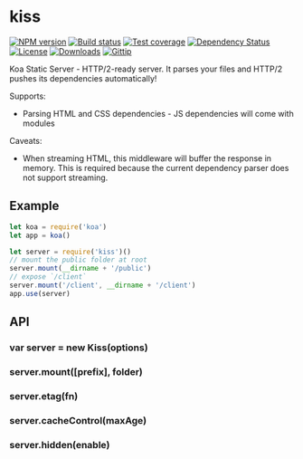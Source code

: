 
# kiss

[![NPM version][npm-image]][npm-url]
[![Build status][travis-image]][travis-url]
[![Test coverage][coveralls-image]][coveralls-url]
[![Dependency Status][david-image]][david-url]
[![License][license-image]][license-url]
[![Downloads][downloads-image]][downloads-url]
[![Gittip][gittip-image]][gittip-url]

Koa Static Server - HTTP/2-ready server.
It parses your files and HTTP/2 pushes its dependencies automatically!

Supports:

- Parsing HTML and CSS dependencies - JS dependencies will come with modules

Caveats:

- When streaming HTML, this middleware will buffer the response in memory.
  This is required because the current dependency parser does not support streaming.

## Example

```js
let koa = require('koa')
let app = koa()

let server = require('kiss')()
// mount the public folder at root
server.mount(__dirname + '/public')
// expose `/client`
server.mount('/client', __dirname + '/client')
app.use(server)
```

## API

### var server = new Kiss(options)

### server.mount([prefix], folder)

### server.etag(fn)

### server.cacheControl(maxAge)

### server.hidden(enable)

[gitter-image]: https://badges.gitter.im/jonathanong/kiss.png
[gitter-url]: https://gitter.im/jonathanong/kiss
[npm-image]: https://img.shields.io/npm/v/kiss.svg?style=flat-square
[npm-url]: https://npmjs.org/package/kiss
[github-tag]: http://img.shields.io/github/tag/jonathanong/kiss.svg?style=flat-square
[github-url]: https://github.com/jonathanong/kiss/tags
[travis-image]: https://img.shields.io/travis/jonathanong/kiss.svg?style=flat-square
[travis-url]: https://travis-ci.org/jonathanong/kiss
[coveralls-image]: https://img.shields.io/coveralls/jonathanong/kiss.svg?style=flat-square
[coveralls-url]: https://coveralls.io/r/jonathanong/kiss
[david-image]: http://img.shields.io/david/jonathanong/kiss.svg?style=flat-square
[david-url]: https://david-dm.org/jonathanong/kiss
[license-image]: http://img.shields.io/npm/l/kiss.svg?style=flat-square
[license-url]: LICENSE
[downloads-image]: http://img.shields.io/npm/dm/kiss.svg?style=flat-square
[downloads-url]: https://npmjs.org/package/kiss
[gittip-image]: https://img.shields.io/gratipay/jonathanong.svg?style=flat-square
[gittip-url]: https://gratipay.com/jonathanong/
